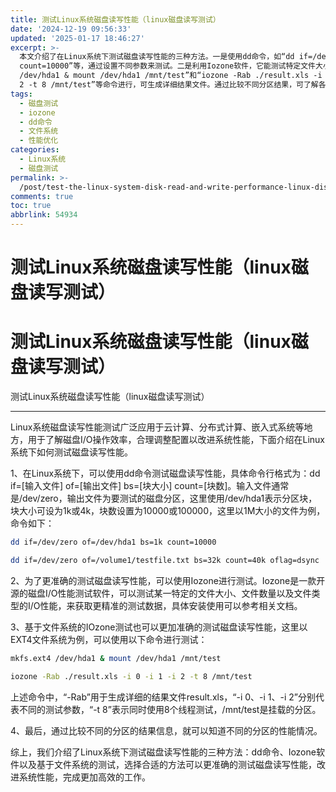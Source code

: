 ```yaml
---
title: 测试Linux系统磁盘读写性能（linux磁盘读写测试）
date: '2024-12-19 09:56:33'
updated: '2025-01-17 18:46:27'
excerpt: >-
  本文介绍了在Linux系统下测试磁盘读写性能的三种方法。一是使用dd命令，如“dd if=/dev/zero of=/dev/hda1 bs=1k
  count=10000”等，通过设置不同参数来测试。二是利用Iozone软件，它能测试特定文件大小、数量及类型的I/O性能，安装使用可参考文档。三是基于文件系统的测试，以EXT4文件系统为例，通过“mkfs.ext4
  /dev/hda1 & mount /dev/hda1 /mnt/test”和“iozone -Rab ./result.xls -i 0 -i 1 -i
  2 -t 8 /mnt/test”等命令进行，可生成详细结果文件。通过比较不同分区结果，可了解各分区性能，从而选择合适方法准确测试磁盘读写性能，优化系统。
tags:
  - 磁盘测试
  - iozone
  - dd命令
  - 文件系统
  - 性能优化
categories:
  - Linux系统
  - 磁盘测试
permalink: >-
  /post/test-the-linux-system-disk-read-and-write-performance-linux-disk-read-and-write-test-z1eep63.html
comments: true
toc: true
abbrlink: 54934
---
```


# 测试Linux系统磁盘读写性能（linux磁盘读写测试）

# 测试Linux系统磁盘读写性能（linux磁盘读写测试）

测试Linux系统磁盘读写性能（linux磁盘读写测试）

---

Linux系统磁盘读写性能测试广泛应用于云计算、分布式计算、嵌入式系统等地方，用于了解磁盘I/O操作效率，合理调整配置以改进系统性能，下面介绍在Linux系统下如何测试磁盘读写性能。

1、在Linux系统下，可以使用dd命令测试磁盘读写性能，具体命令行格式为：dd if=\[输入文件\] of=\[输出文件\] bs=\[块大小\] count=\[块数\]。输入文件通常是/dev/zero，输出文件为要测试的磁盘分区，这里使用/dev/hda1表示分区块，块大小可设为1k或4k，块数设置为10000或100000，这里以1M大小的文件为例，命令如下：

```sh
dd if=/dev/zero of=/dev/hda1 bs=1k count=10000
```

```sh
dd if=/dev/zero of=/volume1/testfile.txt bs=32k count=40k oflag=dsync
```

2、为了更准确的测试磁盘读写性能，可以使用Iozone进行测试。Iozone是一款开源的磁盘I/O性能测试软件，可以测试某一特定的文件大小、文件数量以及文件类型的I/O性能，来获取更精准的测试数据，具体安装使用可以参考相关文档。

3、基于文件系统的IOzone测试也可以更加准确的测试磁盘读写性能，这里以EXT4文件系统为例，可以使用以下命令进行测试：

```sh
mkfs.ext4 /dev/hda1 & mount /dev/hda1 /mnt/test

iozone -Rab ./result.xls -i 0 -i 1 -i 2 -t 8 /mnt/test
```

上述命令中，“-Rab”用于生成详细的结果文件result.xls，“-i 0、-i 1、-i 2”分别代表不同的测试参数，“-t 8”表示同时使用8个线程测试，/mnt/test是挂载的分区。

4、最后，通过比较不同的分区的结果信息，就可以知道不同的分区的性能情况。

综上，我们介绍了Linux系统下测试磁盘读写性能的三种方法：dd命令、Iozone软件以及基于文件系统的测试，选择合适的方法可以更准确的测试磁盘读写性能，改进系统性能，完成更加高效的工作。
